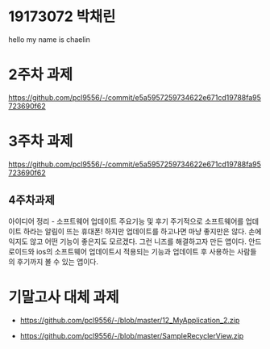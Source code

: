 # 19173072 박채린

hello my name is chaelin

# 2주차 과제
https://github.com/pcl9556/-/commit/e5a5957259734622e671cd19788fa95723690f62

# 3주차 과제
https://github.com/pcl9556/-/commit/e5a5957259734622e671cd19788fa95723690f62

## 4주차과제
아이디어 정리 - 소프트웨어 업데이트 주요기능 및 후기
주기적으로 소프트웨어를 업데이트 하라는 알림이 뜨는 휴대폰!
하지만 업데이트를 하고나면 마냥 좋지만은 않다. 손에 익지도 않고 어떤 기능이 좋은지도 모르겠다.
그런 니즈를 해결하고자 만든 앱이다.
안드로이드와 ios의 소프트웨어 업데이트시 적용되는 기능과 업데이트 후 사용하는 사람들의 후기까지 볼 수 있는 앱이다.


# 기말고사 대체 과제

 - https://github.com/pcl9556/-/blob/master/12_MyApplication_2.zip

 - https://github.com/pcl9556/-/blob/master/SampleRecyclerView.zip
